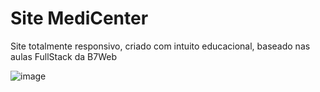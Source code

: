 # Site MediCenter

Site totalmente responsivo, criado com intuito educacional, baseado nas aulas FullStack da B7Web
 
 ![image](https://user-images.githubusercontent.com/66069561/144080888-e9449c75-6455-4c42-b17b-c6b6415d2654.png)

